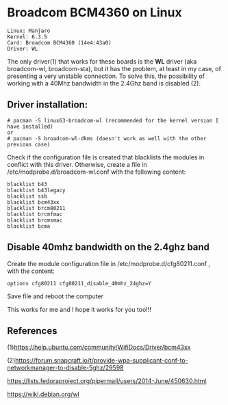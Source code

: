 # Broadcom BCM4360 on Linux

    Linux: Manjaro
    Kernel: 6.3.5
    Card: Broadcom BCM4360 (14e4:43a0)
    Driver: WL
    
The only driver(1) that works for these boards is the **WL** driver (aka broadcom-wl, broadcom-sta), but it has the problem, at least in my case, of presenting a very unstable connection. To solve this, the possibility of working with a 40Mhz bandwidth in the 2.4Ghz band is disabled (2).


## Driver installation:
    # pacman -S linux63-broadcom-wl (recommended for the kernel version I have installed)
    or
    # pacman -S broadcom-wl-dkms (doesn't work as well with the other previous case)

Check if the configuration file is created that blacklists the modules in conflict with this driver. Otherwise, create a file in /etc/modprobe.d/broadcom-wl.conf with the following content:

    blacklist b43
    blacklist b43legacy
    blacklist ssb
    blacklist bcm43xx
    blacklist brcm80211
    blacklist brcmfmac
    blacklist brcmsmac
    blacklist bcma
    

## Disable 40mhz bandwidth on the 2.4ghz band

Create the module configuration file in /etc/modprobe.d/cfg80211.conf , with the content:

    options cfg80211 cfg80211_disable_40mhz_24ghz=Y
    
Save file and reboot the computer

This works for me and I hope it works for you too!!!

## References
  (1)https://help.ubuntu.com/community/WifiDocs/Driver/bcm43xx
  
  (2)https://forum.snapcraft.io/t/provide-wpa-supplicant-conf-to-networkmanager-to-disable-5ghz/29598
  
  https://lists.fedoraproject.org/pipermail/users/2014-June/450630.html
  
  https://wiki.debian.org/wl
